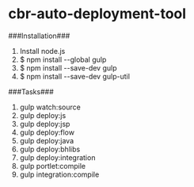 # cbr-auto-deployment-tool

###Installation###
1. Install node.js
2. $ npm install --global gulp
3. $ npm install --save-dev gulp
4. $ npm install --save-dev gulp-util

###Tasks###
1. gulp watch:source
2. gulp deploy:js
3. gulp deploy:jsp
4. gulp deploy:flow
5. gulp deploy:java
6. gulp deploy:bhlibs
7. gulp deploy:integration
8. gulp portlet:compile
9. gulp integration:compile
